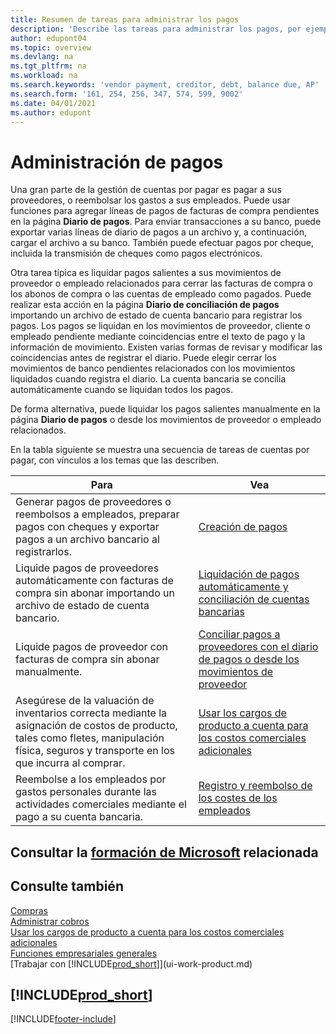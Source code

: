```yaml
---
title: Resumen de tareas para administrar los pagos
description: 'Describe las tareas para administrar los pagos, por ejemplo, los pagos a acreedores o la liquidación de pagos salientes en movimientos para cerrar facturas o abonos.'
author: edupont04
ms.topic: overview
ms.devlang: na
ms.tgt_pltfrm: na
ms.workload: na
ms.search.keywords: 'vendor payment, creditor, debt, balance due, AP'
ms.search.form: '161, 254, 256, 347, 574, 599, 9002'
ms.date: 04/01/2021
ms.author: edupont
---
```

# <a name="managing-payables"></a><a name="managing-payables"></a><a name="managing-payables"></a>Administración de pagos

Una gran parte de la gestión de cuentas por pagar es pagar a sus proveedores, o reembolsar los gastos a sus empleados. Puede usar funciones para agregar líneas de pagos de facturas de compra pendientes en la página **Diario de pagos**. Para enviar transacciones a su banco, puede exportar varias líneas de diario de pagos a un archivo y, a continuación, cargar el archivo a su banco. También puede efectuar pagos por cheque, incluida la transmisión de cheques como pagos electrónicos.

Otra tarea típica es liquidar pagos salientes a sus movimientos de proveedor o empleado relacionados para cerrar las facturas de compra o los abonos de compra o las cuentas de empleado como pagados. Puede realizar esta acción en la página **Diario de conciliación de pagos** importando un archivo de estado de cuenta bancario para registrar los pagos. Los pagos se liquidan en los movimientos de proveedor, cliente o empleado pendiente mediante coincidencias entre el texto de pago y la información de movimiento. Existen varias formas de revisar y modificar las coincidencias antes de registrar el diario. Puede elegir cerrar los movimientos de banco pendientes relacionados con los movimientos liquidados cuando registra el diario. La cuenta bancaria se concilia automáticamente cuando se liquidan todos los pagos.

De forma alternativa, puede liquidar los pagos salientes manualmente en la página **Diario de pagos** o desde los movimientos de proveedor o empleado relacionados.

En la tabla siguiente se muestra una secuencia de tareas de cuentas por pagar, con vínculos a los temas que las describen.

| Para | Vea |
| --- | --- |
| Generar pagos de proveedores o reembolsos a empleados, preparar pagos con cheques y exportar pagos a un archivo bancario al registrarlos. |[Creación de pagos](payables-make-payments.md) |
| Liquide pagos de proveedores automáticamente con facturas de compra sin abonar importando un archivo de estado de cuenta bancario. |[Liquidación de pagos automáticamente y conciliación de cuentas bancarias](receivables-apply-payments-auto-reconcile-bank-accounts.md) |
| Liquide pagos de proveedor con facturas de compra sin abonar manualmente. |[Conciliar pagos a proveedores con el diario de pagos o desde los movimientos de proveedor](payables-how-apply-purchase-transactions-manually.md) |
|Asegúrese de la valuación de inventarios correcta mediante la asignación de costos de producto, tales como fletes, manipulación física, seguros y transporte en los que incurra al comprar.|[Usar los cargos de producto a cuenta para los costos comerciales adicionales](payables-how-assign-item-charges.md)|
|Reembolse a los empleados por gastos personales durante las actividades comerciales mediante el pago a su cuenta bancaria.|[Registro y reembolso de los costes de los empleados](finance-how-record-reimburse-employee-expenses.md)|

## <a name="see-related-microsoft-training"></a><a name="see-related-microsoft-training"></a><a name="see-related-microsoft-training"></a>Consultar la [formación de Microsoft](/training/paths/process-customer-vendor-payments-dynamics-365-business-central/) relacionada

## <a name="see-also"></a><a name="see-also"></a><a name="see-also"></a>Consulte también
[Compras](purchasing-manage-purchasing.md)  
[Administrar cobros](receivables-manage-receivables.md)  
[Usar los cargos de producto a cuenta para los costos comerciales adicionales](payables-how-assign-item-charges.md)  
[Funciones empresariales generales](ui-across-business-areas.md)  
[Trabajar con [!INCLUDE[prod_short](includes/prod_short.md)]](ui-work-product.md)

## [!INCLUDE[prod_short](includes/free_trial_md.md)]


[!INCLUDE[footer-include](includes/footer-banner.md)]
